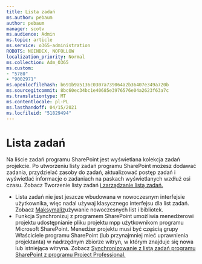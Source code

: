 ```yaml
---
title: Lista zadań
ms.author: pebaum
author: pebaum
manager: scotv
ms.audience: Admin
ms.topic: article
ms.service: o365-administration
ROBOTS: NOINDEX, NOFOLLOW
localization_priority: Normal
ms.collection: Adm_O365
ms.custom:
- "5780"
- "9002971"
ms.openlocfilehash: b691b9a5136c0307a739064a2b36407e349a720b
ms.sourcegitcommit: 8bc60ec34bc1e40685e3976576e04a2623f63a7c
ms.translationtype: MT
ms.contentlocale: pl-PL
ms.lasthandoff: 04/15/2021
ms.locfileid: "51829494"
---
```

# <a name="task-list"></a>Lista zadań

Na liście zadań programu SharePoint jest wyświetlana kolekcja zadań projekcie. Po utworzeniu listy zadań programu SharePoint możesz dodawać zadania, przydzielać zasoby do zadań, aktualizować postęp zadań i wyświetlać informacje o zadaniach na paskach wyświetlanych wzdłuż osi czasu. Zobacz Tworzenie listy zadań [i zarządzanie listą zadań.](https://support.microsoft.com/office/466ad207-46fd-4c77-9af1-41bc23cec21a)  

-   Lista zadań nie jest jeszcze wbudowana w nowoczesnym interfejsie użytkownika, więc nadal używaj klasycznego interfejsu dla list zadań. Zobacz [Maksymaliz](https://docs.microsoft.com/sharepoint/dev/transform/modernize-userinterface-lists-and-libraries)używanie nowoczesnych list i bibliotek.
-   Funkcja Synchronizuj z programem SharePoint umożliwia menedżerowi projektu udostępnianie pliku projektu mpp użytkownikom programu Microsoft SharePoint. Menedżer projektu musi być częścią grupy Właściciele programu SharePoint (lub przynajmniej mieć uprawnienia projektanta) w nadrzędnym zbiorze witryn, w którym znajduje się nowa lub istniejąca witryna. Zobacz [Synchronizowanie z listą zadań programu SharePoint z programu Project Professional.](https://docs.microsoft.com/office/troubleshoot/project/sync-with-tasks-from-project)